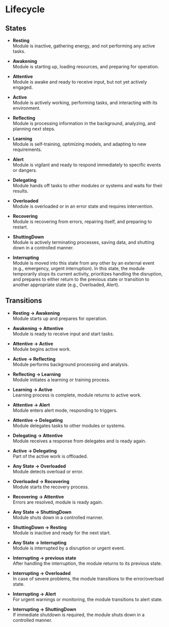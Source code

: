 # Lifecycle

## States

- **Resting**  
    Module is inactive, gathering energy, and not performing any active tasks.

- **Awakening**  
    Module is starting up, loading resources, and preparing for operation.

- **Attentive**  
    Module is awake and ready to receive input, but not yet actively engaged.

- **Active**  
    Module is actively working, performing tasks, and interacting with its environment.

- **Reflecting**  
    Module is processing information in the background, analyzing, and planning next steps.

- **Learning**  
    Module is self-training, optimizing models, and adapting to new requirements.

- **Alert**  
    Module is vigilant and ready to respond immediately to specific events or dangers.

- **Delegating**  
    Module hands off tasks to other modules or systems and waits for their results.

- **Overloaded**  
    Module is overloaded or in an error state and requires intervention.

- **Recovering**  
    Module is recovering from errors, repairing itself, and preparing to restart.

- **ShuttingDown**  
    Module is actively terminating processes, saving data, and shutting down in a controlled manner.

- **Interrupting**  
    Module is moved into this state from any other by an external event (e.g., emergency, urgent interruption). In this state, the module temporarily stops its current activity, prioritizes handling the disruption, and prepares to either return to the previous state or transition to another appropriate state (e.g., Overloaded, Alert).

## Transitions

- **Resting → Awakening**  
    Module starts up and prepares for operation.

- **Awakening → Attentive**  
    Module is ready to receive input and start tasks.

- **Attentive → Active**  
    Module begins active work.

- **Active → Reflecting**  
    Module performs background processing and analysis.

- **Reflecting → Learning**  
    Module initiates a learning or training process.

- **Learning → Active**  
    Learning process is complete, module returns to active work.

- **Attentive → Alert**  
    Module enters alert mode, responding to triggers.

- **Attentive → Delegating**  
    Module delegates tasks to other modules or systems.

- **Delegating → Attentive**  
    Module receives a response from delegates and is ready again.

- **Active → Delegating**  
    Part of the active work is offloaded.

- **Any State → Overloaded**  
    Module detects overload or error.

- **Overloaded → Recovering**  
    Module starts the recovery process.

- **Recovering → Attentive**  
    Errors are resolved, module is ready again.

- **Any State → ShuttingDown**  
    Module shuts down in a controlled manner.

- **ShuttingDown → Resting**  
    Module is inactive and ready for the next start.

- **Any State → Interrupting**  
    Module is interrupted by a disruption or urgent event.

- **Interrupting → previous state**  
    After handling the interruption, the module returns to its previous state.

- **Interrupting → Overloaded**  
    In case of severe problems, the module transitions to the error/overload state.

- **Interrupting → Alert**  
    For urgent warnings or monitoring, the module transitions to alert state.

- **Interrupting → ShuttingDown**  
    If immediate shutdown is required, the module shuts down in a controlled manner.